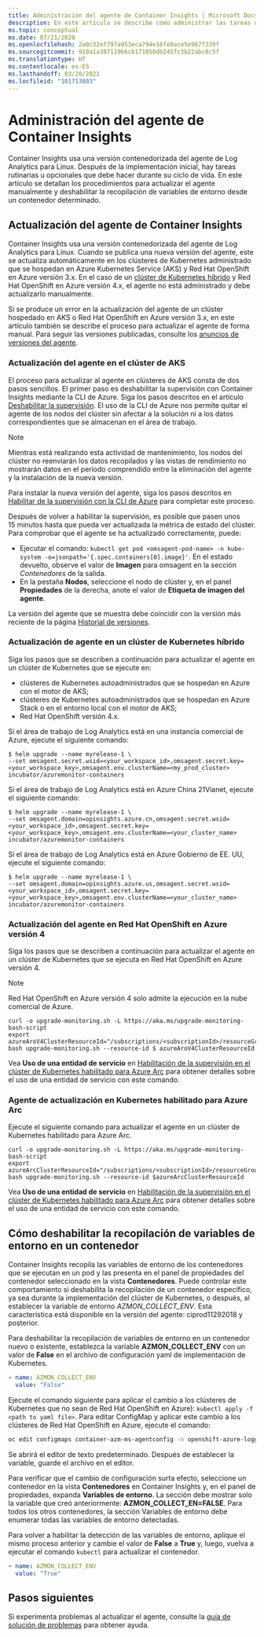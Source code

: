 ```yaml
---
title: Administración del agente de Container Insights | Microsoft Docs
description: En este artículo se describe cómo administrar las tareas de mantenimiento más comunes con el agente de Log Analytics en contenedores que usa Container Insights.
ms.topic: conceptual
ms.date: 07/21/2020
ms.openlocfilehash: 2a0c32ef797a953eca794e16fe0ace5e967f339f
ms.sourcegitcommit: 910a1a38711966cb171050db245fc3b22abc8c5f
ms.translationtype: HT
ms.contentlocale: es-ES
ms.lasthandoff: 03/20/2021
ms.locfileid: "101713803"
---
```

# <a name="how-to-manage-the-container-insights-agent"></a>Administración del agente de Container Insights

Container Insights usa una versión contenedorizada del agente de Log Analytics para Linux. Después de la implementación inicial, hay tareas rutinarias u opcionales que debe hacer durante su ciclo de vida. En este artículo se detallan los procedimientos para actualizar el agente manualmente y deshabilitar la recopilación de variables de entorno desde un contenedor determinado. 

## <a name="how-to-upgrade-the-container-insights-agent"></a>Actualización del agente de Container Insights

Container Insights usa una versión contenedorizada del agente de Log Analytics para Linux. Cuando se publica una nueva versión del agente, este se actualiza automáticamente en los clústeres de Kubernetes administrado que se hospedan en Azure Kubernetes Service (AKS) y Red Hat OpenShift en Azure versión 3.x. En el caso de un [clúster de Kubernetes híbrido](container-insights-hybrid-setup.md) y Red Hat OpenShift en Azure versión 4.x, el agente no está administrado y debe actualizarlo manualmente.

Si se produce un error en la actualización del agente de un clúster hospedado en AKS o Red Hat OpenShift en Azure versión 3.x, en este artículo también se describe el proceso para actualizar el agente de forma manual. Para seguir las versiones publicadas, consulte los [anuncios de versiones del agente](https://github.com/microsoft/docker-provider/tree/ci_feature_prod).

### <a name="upgrade-agent-on-aks-cluster"></a>Actualización del agente en el clúster de AKS

El proceso para actualizar al agente en clústeres de AKS consta de dos pasos sencillos. El primer paso es deshabilitar la supervisión con Container Insights mediante la CLI de Azure. Siga los pasos descritos en el artículo [Deshabilitar la supervisión](container-insights-optout.md?#azure-cli). El uso de la CLI de Azure nos permite quitar el agente de los nodos del clúster sin afectar a la solución ni a los datos correspondientes que se almacenan en el área de trabajo. 

>[!NOTE]
>Mientras está realizando esta actividad de mantenimiento, los nodos del clúster no reenviarán los datos recopilados y las vistas de rendimiento no mostrarán datos en el período comprendido entre la eliminación del agente y la instalación de la nueva versión. 
>

Para instalar la nueva versión del agente, siga los pasos descritos en [Habilitar de la supervisión con la CLI de Azure](container-insights-enable-new-cluster.md#enable-using-azure-cli) para completar este proceso.  

Después de volver a habilitar la supervisión, es posible que pasen unos 15 minutos hasta que pueda ver actualizada la métrica de estado del clúster. Para comprobar que el agente se ha actualizado correctamente, puede:

* Ejecutar el comando: `kubectl get pod <omsagent-pod-name> -n kube-system -o=jsonpath='{.spec.containers[0].image}'`. En el estado devuelto, observe el valor de **Imagen** para omsagent en la sección *Contenedores* de la salida.
* En la pestaña **Nodos**, seleccione el nodo de clúster y, en el panel **Propiedades** de la derecha, anote el valor de **Etiqueta de imagen del agente**.

La versión del agente que se muestra debe coincidir con la versión más reciente de la página [Historial de versiones](https://github.com/microsoft/docker-provider/tree/ci_feature_prod).

### <a name="upgrade-agent-on-hybrid-kubernetes-cluster"></a>Actualización de agente en un clúster de Kubernetes híbrido

Siga los pasos que se describen a continuación para actualizar el agente en un clúster de Kubernetes que se ejecute en:

* clústeres de Kubernetes autoadministrados que se hospedan en Azure con el motor de AKS;
* clústeres de Kubernetes autoadministrados que se hospedan en Azure Stack o en el entorno local con el motor de AKS;
* Red Hat OpenShift versión 4.x.

Si el área de trabajo de Log Analytics está en una instancia comercial de Azure, ejecute el siguiente comando:

```console
$ helm upgrade --name myrelease-1 \
--set omsagent.secret.wsid=<your_workspace_id>,omsagent.secret.key=<your_workspace_key>,omsagent.env.clusterName=<my_prod_cluster> incubator/azuremonitor-containers
```

Si el área de trabajo de Log Analytics está en Azure China 21Vianet, ejecute el siguiente comando:

```console
$ helm upgrade --name myrelease-1 \
--set omsagent.domain=opinsights.azure.cn,omsagent.secret.wsid=<your_workspace_id>,omsagent.secret.key=<your_workspace_key>,omsagent.env.clusterName=<your_cluster_name> incubator/azuremonitor-containers
```

Si el área de trabajo de Log Analytics está en Azure Gobierno de EE. UU, ejecute el siguiente comando:

```console
$ helm upgrade --name myrelease-1 \
--set omsagent.domain=opinsights.azure.us,omsagent.secret.wsid=<your_workspace_id>,omsagent.secret.key=<your_workspace_key>,omsagent.env.clusterName=<your_cluster_name> incubator/azuremonitor-containers
```

### <a name="upgrade-agent-on-azure-red-hat-openshift-v4"></a>Actualización del agente en Red Hat OpenShift en Azure versión 4

Siga los pasos que se describen a continuación para actualizar el agente en un clúster de Kubernetes que se ejecuta en Red Hat OpenShift en Azure versión 4. 

>[!NOTE]
>Red Hat OpenShift en Azure versión 4 solo admite la ejecución en la nube comercial de Azure.
>

```console
curl -o upgrade-monitoring.sh -L https://aka.ms/upgrade-monitoring-bash-script
export azureAroV4ClusterResourceId="/subscriptions/<subscriptionId>/resourceGroups/<resourceGroupName>/providers/Microsoft.RedHatOpenShift/OpenShiftClusters/<clusterName>"
bash upgrade-monitoring.sh --resource-id $ azureAroV4ClusterResourceId
```

Vea **Uso de una entidad de servicio** en [Habilitación de la supervisión en el clúster de Kubernetes habilitado para Azure Arc](container-insights-enable-arc-enabled-clusters.md#enable-using-bash-script) para obtener detalles sobre el uso de una entidad de servicio con este comando.

### <a name="upgrade-agent-on-azure-arc-enabled-kubernetes"></a>Agente de actualización en Kubernetes habilitado para Azure Arc

Ejecute el siguiente comando para actualizar el agente en un clúster de Kubernetes habilitado para Azure Arc.

```console
curl -o upgrade-monitoring.sh -L https://aka.ms/upgrade-monitoring-bash-script
export azureArcClusterResourceId="/subscriptions/<subscriptionId>/resourceGroups/<resourceGroupName>/providers/Microsoft.Kubernetes/connectedClusters/<clusterName>"
bash upgrade-monitoring.sh --resource-id $azureArcClusterResourceId
```

Vea **Uso de una entidad de servicio** en [Habilitación de la supervisión en el clúster de Kubernetes habilitado para Azure Arc](container-insights-enable-arc-enabled-clusters.md#enable-using-bash-script) para obtener detalles sobre el uso de una entidad de servicio con este comando.


## <a name="how-to-disable-environment-variable-collection-on-a-container"></a>Cómo deshabilitar la recopilación de variables de entorno en un contenedor

Container Insights recopila las variables de entorno de los contenedores que se ejecutan en un pod y las presenta en el panel de propiedades del contenedor seleccionado en la vista **Contenedores**. Puede controlar este comportamiento si deshabilita la recopilación de un contenedor específico, ya sea durante la implementación del clúster de Kubernetes, o después, al establecer la variable de entorno *AZMON_COLLECT_ENV*. Esta característica está disponible en la versión del agente: ciprod11292018 y posterior.  

Para deshabilitar la recopilación de variables de entorno en un contenedor nuevo o existente, establezca la variable **AZMON_COLLECT_ENV** con un valor de **False** en el archivo de configuración yaml de implementación de Kubernetes. 

```yaml
- name: AZMON_COLLECT_ENV  
  value: "False"  
```

Ejecute el comando siguiente para aplicar el cambio a los clústeres de Kubernetes que no sean de Red Hat OpenShift en Azure): `kubectl apply -f  <path to yaml file>`. Para editar ConfigMap y aplicar este cambio a los clústeres de Red Hat OpenShift en Azure, ejecute el comando:

```bash
oc edit configmaps container-azm-ms-agentconfig -n openshift-azure-logging
```

Se abrirá el editor de texto predeterminado. Después de establecer la variable, guarde el archivo en el editor.

Para verificar que el cambio de configuración surta efecto, seleccione un contenedor en la vista **Contenedores** en Container Insights y, en el panel de propiedades, expanda **Variables de entorno**.  La sección debe mostrar solo la variable que creó anteriormente: **AZMON_COLLECT_EN=FALSE**. Para todos los otros contenedores, la sección Variables de entorno debe enumerar todas las variables de entorno detectadas.

Para volver a habilitar la detección de las variables de entorno, aplique el mismo proceso anterior y cambie el valor de **False** a **True** y, luego, vuelva a ejecutar el comando `kubectl` para actualizar el contenedor.  

```yaml
- name: AZMON_COLLECT_ENV  
  value: "True"  
```  

## <a name="next-steps"></a>Pasos siguientes

Si experimenta problemas al actualizar el agente, consulte la [guía de solución de problemas](container-insights-troubleshoot.md) para obtener ayuda.
